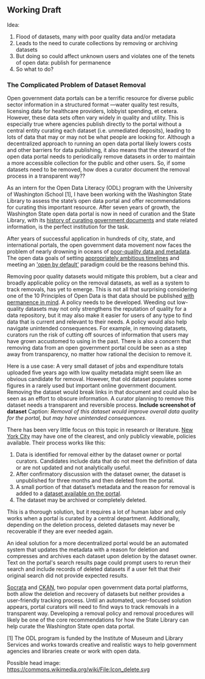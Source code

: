## Working Draft


Idea: 
1. Flood of datasets, many with poor quality data and/or metadata
2. Leads to the need to curate collections by removing or archiving datasets
3. But doing so could affect unknown users and violates one of the tenets of open data: publish for permanence
4. So what to do?

### The Complicated Problem of Dataset Removal

Open government data portals can be a terrific resource for diverse public sector information in a structured format —water quality test results, licensing data for healthcare providers, lobbyist spending, et cetera. However, these data sets often vary widely in quality and utility. This is especially true where agencies publish directly to the portal without a central entity curating each dataset (i.e. unmediated deposits), leading to lots of data that may or may not be what people are looking for.  Although a decentralized approach to running an open data portal likely lowers costs and other barriers for data publishing, it also means that the steward of the open data portal needs to periodically remove datasets in order to maintain a more accessible collection for the public and other users. So, if some datasets need to be removed, how does a curator document the removal process in a transparent way??

As an intern for the Open Data Literacy (ODL) program with the University of Washington iSchool [1], I have been working with the Washington State Library to assess the state’s open data portal and offer recommendations for curating this important resource. After seven years of growth, the Washington State open data portal is now in need of curation and the State Library, with its [history of curating government documents](https://www.sos.wa.gov/library/history.aspx) and state related information, is the perfect institution for the task.

After years of successful application in hundreds of city, state, and international portals, the open government data movement now faces the problem of nearly drowning in oceans of [poor-quality data and metadata](https://blog.okfn.org/2017/05/31/open-data-quality-the-next-shift-in-open-data/). The open data goals of setting [appropriately ambitious timelines](https://opendatapolicyhub.sunlightfoundation.com/guidelines/27-timelines/) and meeting an ['open by default'](https://www.gov.uk/government/publications/open-data-charter/g8-open-data-charter-and-technical-annex) paradigm could be the reasons behind this.

Removing poor quality datasets would mitigate this problem, but a clear and broadly applicable policy on the removal datasets, as well as a system to track removals, has yet to emerge. This is not all that surprising considering one of the 10 Principles of Open Data is that data should be published [with permanence in mind](https://sunlightfoundation.com/policy/documents/ten-open-data-principles/).  A policy needs to be developed. Weeding out low-quality datasets may not only strengthens the reputation of quality for a data repository, but it may also make it easier for users of any type to find data that is current and relevant to their needs.  A policy would also help navigate unintended consequences. For example, in removing datasets, curators run the risk of cutting off sources of information that users may have grown accustomed to using in the past. There is also a concern that removing data from an open government portal could be seen as a step away from transparency, no matter how rational the decision to remove it.

Here is a use case: A very small dataset of jobs and expenditure totals uploaded five years ago with low quality metadata might seem like an obvious candidate for removal. However, that old dataset populates some figures in a rarely used but important online government document.  Removing the dataset would break links in that document and could also be seen as an effort to obscure information. A curator planning to remove this dataset needs a transparent and reversible process. **Include screenshot of dataset** Caption: *Removal of this dataset would improve overall data quality for the portal, but may have unintended consequences.*

There has been very little focus on this topic in research or literature. [New York City](https://opendata.cityofnewyork.us/wp-content/uploads/2018/02/Open-Data-Removals-Process-and-Guidelines.pdf) may have one of the clearest, and only publicly viewable, policies available.  Their process works like this:

1.	Data is identified for removal either by the dataset owner or portal curators.  Candidates include data that do not meet the definition of data or are not updated and not analytically useful.
2.	After confirmatory discussion with the dataset owner, the dataset is unpublished for three months and then deleted from the portal. 
3.	A small portion of that dataset’s metadata and the reason for removal is added to a [dataset available on the portal](https://data.cityofnewyork.us/dataset/Dataset-Removals/tm5c-buy3). 
4.  The dataset may be archived or completely deleted. 

This is a thorough solution, but it requires a lot of human labor and only works when a portal is curated by a central department.  Additionally, depending on the deletion process, deleted datasets may never be recoverable if they are ever needed again.

An ideal solution for a more decentralized portal would be an automated system that updates the metadata with a reason for deletion and compresses and archives each dataset upon deletion by the dataset owner.  Text on the portal's search results page could prompt users to rerun their search and include records of deleted datasets if a user felt that their original search did not provide expected results.

[Socrata](https://www.tylertech.com/products/socrata) and [CKAN](https://ckan.org/), two popular open government data portal platforms, both allow the deletion and recovery of datasets but neither provides a user-friendly tracking process.  Until an automated, user-focused solution appears, portal curators will need to find ways to track removals in a transparent way. Developing a removal policy and removal procedures will likely be one of the core recommendations for how the State Library can help curate the Washington State open data portal.


[1] The ODL program is funded by the Institute of Museum and Library Services and works towards creative and realistic ways to help government agencies and libraries create or work with open data. 


Possible head image: https://commons.wikimedia.org/wiki/File:Icon_delete.svg
